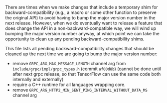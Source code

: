 There are times when we make changes that include a temporary shim for
backward-compatibility (e.g., a macro or some other function to preserve
the original API) to avoid having to bump the major version number in
the next release.  However, when we do eventually want to release a
feature that does change the API in a non-backward-compatible way, we
will wind up bumping the major version number anyway, at which point we
can take the opportunity to clean up any pending backward-compatibility
shims.

This file lists all pending backward-compatibility changes that should
be cleaned up the next time we are going to bump the major version
number:

- remove `GRPC_ARG_MAX_MESSAGE_LENGTH` channel arg from
  `include/grpc/impl/grpc_types.h` (commit `af00d8b`)
  (cannot be done until after next grpc release, so that TensorFlow can
  use the same code both internally and externally)
- require a C++ runtime for all languages wrapping core.
- remove `GRPC_ARG_HTTP2_MIN_SENT_PING_INTERVAL_WITHOUT_DATA_MS` channel arg
